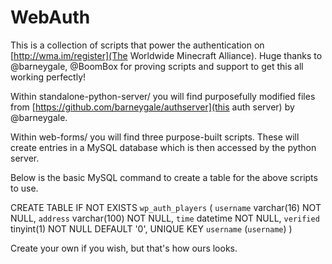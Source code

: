 WebAuth
========

This is a collection of scripts that power the authentication on [http://wma.im/register](The Worldwide Minecraft Alliance). Huge thanks to @barneygale, @BoomBox for proving scripts and support to get this all working perfectly!

Within standalone-python-server/ you will find purposefully modified files from [https://github.com/barneygale/authserver](this auth server) by @barneygale.

Within web-forms/ you will find three purpose-built scripts. These will create entries in a MySQL database which is then accessed by the python server.

Below is the basic MySQL command to create a table for the above scripts to use.

CREATE TABLE IF NOT EXISTS `wp_auth_players` (
  `username` varchar(16) NOT NULL,
  `address` varchar(100) NOT NULL,
  `time` datetime NOT NULL,
  `verified` tinyint(1) NOT NULL DEFAULT '0',
  UNIQUE KEY `username` (`username`)
)

Create your own if you wish, but that's how ours looks.
